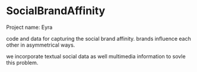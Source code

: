 SocialBrandAffinity
========================
Project name: Eyra

code and data for capturing the social brand affinity. brands influence each other in asymmetrical ways.

we incorporate textual social data as well multimedia information to sovle this problem.
